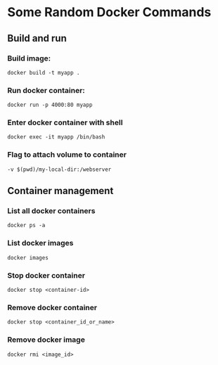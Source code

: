 # Some Random Docker Commands

## Build and run

### Build image:
```
docker build -t myapp .
```

### Run docker container:
```
docker run -p 4000:80 myapp
```

### Enter docker container with shell
```
docker exec -it myapp /bin/bash
```

### Flag to attach volume to container
```
-v $(pwd)/my-local-dir:/webserver
```

## Container management

### List all docker containers
```
docker ps -a
```

### List docker images
```
docker images
```

### Stop docker container
```
docker stop <container-id>
```

### Remove docker container
```
docker stop <container_id_or_name>
```

### Remove docker image
```
docker rmi <image_id>
```


